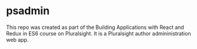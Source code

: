 # psadmin

This repo was created as part of the Building Applications with React and Redux in ES6 course on Pluralsight.  It is a Pluralsight author admininistration web app.
